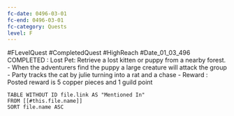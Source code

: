 ```yaml
---
fc-date: 0496-03-01
fc-end: 0496-03-01
fc-category: Quests
level: F
---
```

#FLevelQuest #CompletedQuest #HighReach #Date_01_03_496 
COMPLETED : Lost Pet: Retrieve a lost kitten or puppy from a nearby forest.
	- When the adventurers find the puppy a large creature will attack the group
	- Party tracks the cat by julie turning into a rat and a chase
	- Reward : Posted reward is 5 copper pieces and 1 guild point


```dataview
TABLE WITHOUT ID file.link AS "Mentioned In"
FROM [[#this.file.name]]
SORT file.name ASC
```
